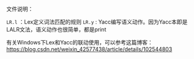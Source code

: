 文件说明：

`LR.l` ：Lex定义词法匹配的规则
`LR.y` : Yacc编写语义动作。因为Yacc本即是LALR文法，语义动作也很简单，都是print

有关Windows下Lex和Yacc的联动使用，可以参考这篇博客：https://blog.csdn.net/weixin_42577438/article/details/102544803

